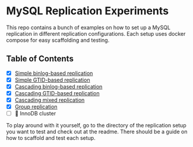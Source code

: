 # MySQL Replication Experiments

This repo contains a bunch of examples on how to set up a MySQL replication in different replication configurations. 
Each setup uses docker compose for easy scaffolding and testing.

## Table of Contents

- [x] [Simple binlog-based replication](./simple-binlog)
- [x] [Simple GTID-based replication](./simple-gtid)
- [x] [Cascading binlog-based replication](./cascading-binlog)
- [x] [Cascading GTID-based replication](./cascading-gtid)
- [x] [Cascading mixed replication](./cascading-mixed)
- [x] [Group replication](./group-replication)
- [ ] 🚧 InnoDB cluster

To play around with it yourself, go to the directory of the replication setup you want to test
and check out at the readme. There should be a guide on how to scaffold and test each setup.
